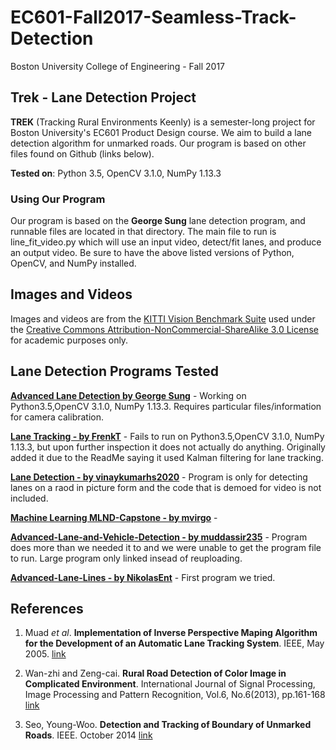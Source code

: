 # EC601-Fall2017-Seamless-Track-Detection
Boston University College of Engineering - Fall 2017

## Trek - Lane Detection Project

**TREK** (Tracking Rural Environments Keenly) is a semester-long project for Boston University's EC601 Product Design course. We aim to build a lane detection algorithm for unmarked roads. Our program is based on other files found on Github (links below). 

**Tested on**: Python 3.5, OpenCV 3.1.0, NumPy 1.13.3

### Using Our Program

Our program is based on the **George Sung** lane detection program, and runnable files are located in that directory. The main file to run is line_fit_video.py which will use an input video, detect/fit lanes, and produce an output video. Be sure to have the above listed versions of Python, OpenCV, and NumPy installed.

## Images and Videos

Images and videos are from the [KITTI Vision Benchmark Suite](http://www.cvlibs.net/datasets/kitti/index.php) used under the [Creative Commons Attribution-NonCommercial-ShareAlike 3.0 License](https://creativecommons.org/licenses/by-nc-sa/3.0/) for academic purposes only.

## Lane Detection Programs Tested

[**Advanced Lane Detection by George Sung**](https://github.com/georgesung/advanced_lane_detection) - Working on Python3.5,OpenCV 3.1.0, NumPy 1.13.3. Requires particular files/information for camera calibration.

[**Lane Tracking - by FrenkT**](https://github.com/FrenkT/LaneTracking) - Fails to run on Python3.5,OpenCV 3.1.0, NumPy 1.13.3, but upon further inspection it does not actually do anything. Originally added it due to the ReadMe saying it used Kalman filtering for lane tracking. 

[**Lane Detection - by vinaykumarhs2020**](https://github.com/vinaykumarhs2020/lane_detection) - Program is only for detecting lanes on a raod in picture form and the code that is demoed for video is not included. 

[**Machine Learning MLND-Capstone - by mvirgo**](https://github.com/mvirgo/MLND-Capstone) - 

[**Advanced-Lane-and-Vehicle-Detection - by muddassir235**](https://github.com/muddassir235/Advanced-Lane-and-Vehicle-Detection) -  Program does more than we needed it to and we were unable to get the program file to run.  Large program only linked insead of reuploading.

[**Advanced-Lane-Lines - by NikolasEnt**](https://github.com/NikolasEnt/Advanced-Lane-Lines) - First program we tried. 

## References

1. Muad *et al*. **Implementation of Inverse Perspective Maping Algorithm for the Development of an Automatic Lane Tracking System**. IEEE, May 2005. [link](http://ieeexplore.ieee.org/stamp/stamp.jsp?arnumber=1414393&tag=1)

2. Wan-zhi and Zeng-cai. **Rural Road Detection of Color Image in Complicated Environment**. International Journal of Signal Processing, Image Processing and Pattern Recognition, Vol.6, No.6(2013), pp.161-168 [link](http://www.sersc.org/journals/IJSIP/vol6_no6/15.pdf)

3. Seo, Young-Woo. **Detection and Tracking of Boundary of Unmarked Roads**. IEEE. October 2014 [link](http://ieeexplore.ieee.org/document/6916256/?arnumber=6916256)
